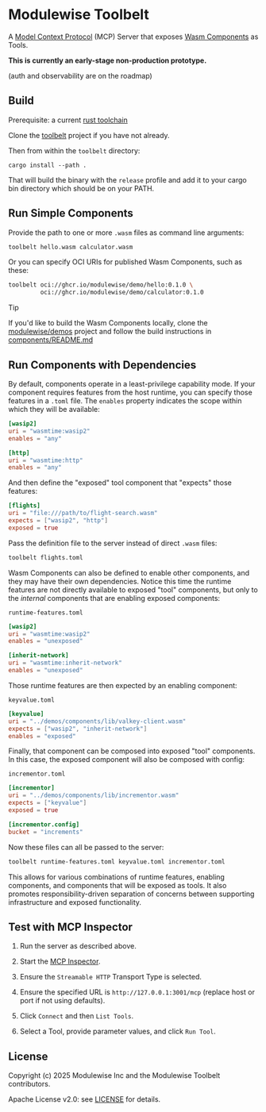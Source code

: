# Modulewise Toolbelt

A [Model Context Protocol](https://modelcontextprotocol.io/) (MCP) Server that exposes [Wasm Components](https://component-model.bytecodealliance.org) as Tools.

**This is currently an early-stage non-production prototype.**

(auth and observability are on the roadmap)

## Build

Prerequisite: a current [rust toolchain](https://www.rust-lang.org/tools/install)

Clone the [toolbelt](https://github.com/modulewise/toolbelt) project if you have not already.

Then from within the `toolbelt` directory:

```
cargo install --path .
```

That will build the binary with the `release` profile and add
it to your cargo bin directory which should be on your PATH.

## Run Simple Components

Provide the path to one or more `.wasm` files as command line arguments:

```sh
toolbelt hello.wasm calculator.wasm
```

Or you can specify OCI URIs for published Wasm Components, such as these:

```sh
toolbelt oci://ghcr.io/modulewise/demo/hello:0.1.0 \
         oci://ghcr.io/modulewise/demo/calculator:0.1.0
```

> [!TIP]
>
> If you'd like to build the Wasm Components locally, clone the
> [modulewise/demos](https://github.com/modulewise/demos) project and follow the build instructions in
> [components/README.md](https://github.com/modulewise/demos/blob/main/components/README.md)

## Run Components with Dependencies

By default, components operate in a least-privilege capability mode.
If your component requires features from the host runtime, you can
specify those features in a `.toml` file. The `enables` property
indicates the scope within which they will be available:

```toml
[wasip2]
uri = "wasmtime:wasip2"
enables = "any"

[http]
uri = "wasmtime:http"
enables = "any"
```

And then define the "exposed" tool component that "expects" those features:

```toml
[flights]
uri = "file:///path/to/flight-search.wasm"
expects = ["wasip2", "http"]
exposed = true
```

Pass the definition file to the server instead of direct `.wasm` files:

```sh
toolbelt flights.toml
```

Wasm Components can also be defined to enable other components, and they may have their own dependencies.
Notice this time the runtime features are not directly available to exposed "tool" components, but only
to the *internal* components that are enabling exposed components:

`runtime-features.toml`
```toml
[wasip2]
uri = "wasmtime:wasip2"
enables = "unexposed"

[inherit-network]
uri = "wasmtime:inherit-network"
enables = "unexposed"
```

Those runtime features are then expected by an enabling component:

`keyvalue.toml`
```toml
[keyvalue]
uri = "../demos/components/lib/valkey-client.wasm"
expects = ["wasip2", "inherit-network"]
enables = "exposed"
```

Finally, that component can be composed into exposed "tool" components.
In this case, the exposed component will also be composed with config:

`incrementor.toml`
```toml
[incrementor]
uri = "../demos/components/lib/incrementor.wasm"
expects = ["keyvalue"]
exposed = true

[incrementor.config]
bucket = "increments"
```

Now these files can all be passed to the server:

```sh
toolbelt runtime-features.toml keyvalue.toml incrementor.toml
```

This allows for various combinations of runtime features, enabling components,
and components that will be exposed as tools. It also promotes responsibility-driven
separation of concerns between supporting infrastructure and exposed functionality.

## Test with MCP Inspector

1. Run the server as described above.

2. Start the [MCP Inspector](https://github.com/modelcontextprotocol/inspector?tab=readme-ov-file#quick-start-ui-mode).

3. Ensure the `Streamable HTTP` Transport Type is selected.

4. Ensure the specified URL is `http://127.0.0.1:3001/mcp` (replace host or port if not using defaults).

5. Click `Connect` and then `List Tools`.

6. Select a Tool, provide parameter values, and click `Run Tool`.

## License

Copyright (c) 2025 Modulewise Inc and the Modulewise Toolbelt contributors.

Apache License v2.0: see [LICENSE](./LICENSE) for details.
